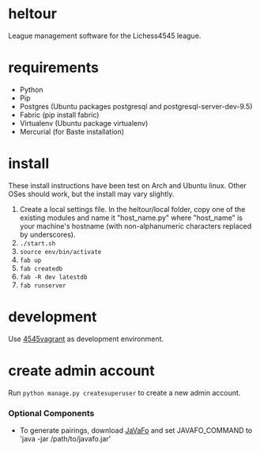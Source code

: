 # heltour
League management software for the Lichess4545 league.

# requirements
* Python
* Pip
* Postgres (Ubuntu packages postgresql and postgresql-server-dev-9.5)
* Fabric (pip install fabric)
* Virtualenv (Ubuntu package virtualenv)
* Mercurial (for Baste installation)

# install
These install instructions have been test on Arch and Ubuntu linux. Other OSes should work, but the install may vary slightly.

1. Create a local settings file. In the heltour/local folder, copy one of the existing modules and name it "host_name.py" where "host_name" is your machine's hostname (with non-alphanumeric characters replaced by underscores).
2. `./start.sh`
3. `source env/bin/activate`
4. `fab up`
5. `fab createdb`
6. `fab -R dev latestdb`
8. `fab runserver`

# development
Use [4545vagrant](https://github.com/lakinwecker/4545vagrant) as development environment.

# create admin account
Run `python manage.py createsuperuser` to create a new admin account.

### Optional Components
- To generate pairings, download [JaVaFo](http://www.rrweb.org/javafo/current/javafo.jar) and set JAVAFO_COMMAND to 'java -jar /path/to/javafo.jar'
